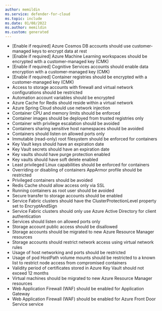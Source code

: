 ```yaml
---
author: memildin
ms.service: defender-for-cloud
ms.topic: include
ms.date: 01/08/2022
ms.author: memildin
ms.custom: generated
---
```


- [Enable if required] Azure Cosmos DB accounts should use customer-managed keys to encrypt data at rest
- [Enable if required] Azure Machine Learning workspaces should be encrypted with a customer-managed key (CMK)
- [Enable if required] Cognitive Services accounts should enable data encryption with a customer-managed key (CMK)
- [Enable if required] Container registries should be encrypted with a customer-managed key (CMK)
- Access to storage accounts with firewall and virtual network configurations should be restricted
- Automation account variables should be encrypted
- Azure Cache for Redis should reside within a virtual network
- Azure Spring Cloud should use network injection
- Container CPU and memory limits should be enforced
- Container images should be deployed from trusted registries only
- Container with privilege escalation should be avoided
- Containers sharing sensitive host namespaces should be avoided
- Containers should listen on allowed ports only
- Immutable (read-only) root filesystem should be enforced for containers
- Key Vault keys should have an expiration date
- Key Vault secrets should have an expiration date
- Key vaults should have purge protection enabled
- Key vaults should have soft delete enabled
- Least privileged Linux capabilities should be enforced for containers
- Overriding or disabling of containers AppArmor profile should be restricted
- Privileged containers should be avoided
- Redis Cache should allow access only via SSL
- Running containers as root user should be avoided
- Secure transfer to storage accounts should be enabled
- Service Fabric clusters should have the ClusterProtectionLevel property set to EncryptAndSign
- Service Fabric clusters should only use Azure Active Directory for client authentication
- Services should listen on allowed ports only
- Storage account public access should be disallowed
- Storage accounts should be migrated to new Azure Resource Manager resources
- Storage accounts should restrict network access using virtual network rules
- Usage of host networking and ports should be restricted
- Usage of pod HostPath volume mounts should be restricted to a known list to restrict node access from compromised containers
- Validity period of certificates stored in Azure Key Vault should not exceed 12 months
- Virtual machines should be migrated to new Azure Resource Manager resources
- Web Application Firewall (WAF) should be enabled for Application Gateway
- Web Application Firewall (WAF) should be enabled for Azure Front Door Service service

